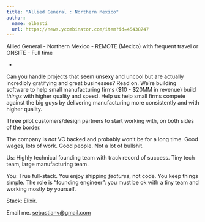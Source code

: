 ```yaml
---
title: "Allied General : Northern Mexico"
author:
  name: elbasti
  url: https://news.ycombinator.com/item?id=45438747
---
```

Allied General - Northern Mexico  - REMOTE (Mexico) with frequent travel or ONSITE - Full time

-

Can you handle projects that seem unsexy and uncool but are actually incredibly gratifying and great businesses? Read on. We’re building software to help small manufacturing firms ($10 - $20MM in revenue) build *things* with higher quality and speed. Help us help small firms compete against the big guys by delivering manufacturing more consistently and with higher quality.

Three pilot customers&#x2F;design partners to start working with, on both sides of the border.

The company is *not* VC backed and probably won’t be for a long time. Good wages, lots of work. Good people. Not a lot of bullshit.

Us: Highly technical founding team with track record of success. Tiny tech team, large manufacturing team.

You: True full-stack. You enjoy shipping *features*, not code. You keep things simple. The role is “founding engineer”: you must be ok with a tiny team and working mostly by yourself.

Stack: Elixir.

Email me. sebastianv@gmail.com
<JobApplication />
